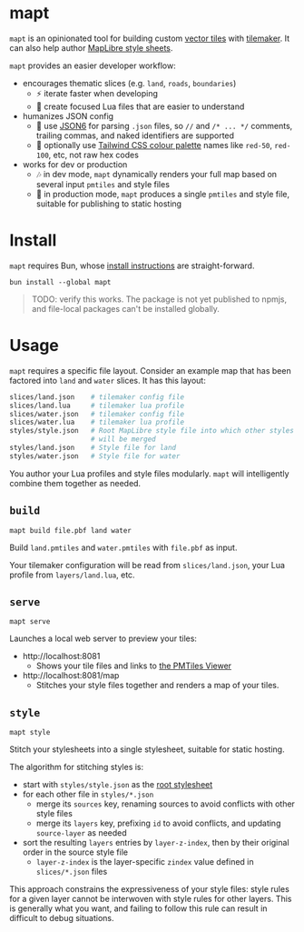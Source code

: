 # mapt

`mapt` is an opinionated tool for building custom [vector tiles](https://docs.mapbox.com/data/tilesets/guides/vector-tiles-introduction/) with [tilemaker](https://github.com/systemed/tilemaker). It can also help author
[MapLibre style sheets](https://maplibre.org/maplibre-style-spec/).

`mapt` provides an easier developer workflow:

- encourages thematic slices (e.g. `land`, `roads`, `boundaries`)
  - ⚡ iterate faster when developing
  - 🎯 create focused Lua files that are easier to understand
- humanizes JSON config
  - 🤝 use [JSON6](https://github.com/d3x0r/json6) for parsing `.json` files, so `//` and `/* ... */` comments, trailing commas, and naked identifiers are supported
  - 🎨 optionally use [Tailwind CSS colour palette](https://atmos.style/palettes/tailwindcss) names like `red-50`, `red-100`, etc, not raw hex codes
- works for dev or production
  - 🎶 in dev mode, `mapt` dynamically renders your full map based on several input `pmtiles` and style files
  - 🎵 in production mode, `mapt` produces a single `pmtiles` and style file, suitable for publishing to static hosting

# Install

`mapt` requires Bun, whose [install instructions](https://bun.sh/docs/installation) are straight-forward.

`bun install --global mapt`

> TODO: verify this works. The package is not yet published to npmjs, and file-local packages can't be installed globally.

# Usage

`mapt` requires a specific file layout. Consider an example map
that has been factored into `land` and `water` slices. It has this
layout:

```bash
slices/land.json    # tilemaker config file
slices/land.lua     # tilemaker lua profile
slices/water.json   # tilemaker config file
slices/water.lua    # tilemaker lua profile
styles/style.json   # Root MapLibre style file into which other styles
                    # will be merged
styles/land.json    # Style file for land
styles/water.json   # Style file for water
```

You author your Lua profiles and style files modularly. `mapt` will
intelligently combine them together as needed.

## `build`

```
mapt build file.pbf land water
```

Build `land.pmtiles` and `water.pmtiles` with `file.pbf` as input.

Your tilemaker configuration will be read from `slices/land.json`, your Lua profile from `layers/land.lua`, etc.

## `serve`

```
mapt serve
```

Launches a local web server to preview your tiles:

- http://localhost:8081
  - Shows your tile files and links to [the PMTiles Viewer](https://protomaps.github.io/PMTiles/)
- http://localhost:8081/map
  - Stitches your style files together and renders a map of your tiles.

## `style`

```
mapt style
```

Stitch your stylesheets into a single stylesheet, suitable for static hosting.

The algorithm for stitching styles is:

- start with `styles/style.json` as the [root stylesheet](https://maplibre.org/maplibre-style-spec/root/)
- for each other file in `styles/*.json`
  - merge its `sources` key, renaming sources to avoid conflicts with other style files
  - merge its `layers` key, prefixing `id` to avoid conflicts, and updating `source-layer` as needed
- sort the resulting `layers` entries by `layer-z-index`, then by their original order in the source style file
  - `layer-z-index` is the layer-specific `zindex` value defined in `slices/*.json` files

This approach constrains the expressiveness of your style files: style rules for a given layer cannot be interwoven with style rules for other layers. This is generally what you want, and failing to follow this rule can result in difficult to debug situations.
